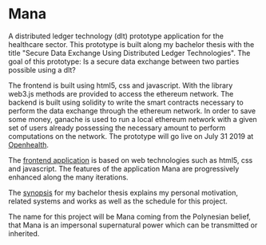 # Mana
A distributed ledger technology (dlt) prototype application for the healthcare sector. This prototype is built along my bachelor thesis with the title "Secure Data Exchange Using Distributed Ledger Technologies". The goal of this prototype: Is a secure data exchange between two parties possible using a dlt? 

The frontend is built using html5, css and javascript. With the library web3.js methods are provided to access the ethereum network. The backend is built using solidity to write the smart contracts necessary to perform the data exchange through the ethereum network. In order to save some money, ganache is used to run a local ethereum network with a given set of users already possessing the necessary amount to perform computations on the network. The prototype will go live on July 31 2019 at [Openhealth](http://openhealth.care).

The [frontend application](https://github.com/basacul/Mana/blob/master/app/index.html) is based on web technologies such as html5, css and javascript. The features of the application Mana are progressively enhanced along the many iterations. 

The [synopsis](https://github.com/basacul/Mana/blob/master/documents/Secure_Data_Exchange_Using_Distributed_Ledger_Technologies_Version_0_7.pdf) for my bachelor thesis explains my personal motivation, related systems and works as well as the schedule for this project.


The name for this project will be Mana coming from the Polynesian belief, that Mana is an impersonal supernatural power which can be transmitted or inherited.
